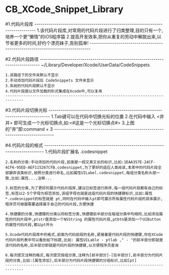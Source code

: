 # CB_XCode_Snippet_Library


#1.代码片段库
    ------------------------------------------------------------------------------
    1.该代码片段库,对常用的代码片段进行了归类整理,目的只有一个,培养一个更"懒惰"的iOS程序猿
    2.提高开发效率,把你从重复的劳动中解脱出来,以节省更多的时间,好约个漂亮妹子,告别孤单!
    ------------------------------------------------------------------------------



#2.代码片段路径
    ------------------------------------------------------------------------------
    ~/Library/Developer/Xcode/UserData/CodeSnippets

    1.该路径下的文件夹默认不显示
    2.手动添加代码片段后 CodeSnippets 文件夹显示
    3.系统的代码片段默认不显示
    4.代码片段是以文件加载的形式集成在Xcode中,可以复用
    ------------------------------------------------------------------------------



#3.代码片段切换光标
    ------------------------------------------------------------------------------
    1.Tab键可以在代码中切换光标的位置
    2.在代码中输入 <井  井> 即可生成一个光标切换点,如:<#这是一个光标切换点#>
    3.上图的"井"即:command + 3
    ------------------------------------------------------------------------------



#4.代码片段的格式
    ------------------------------------------------------------------------------
    1.代码片段扩展名 .codesnippet

    2.名称的分类:手动添加的代码片段,前面是一段又臭又长的标识,比如:1EAA357E-24CF-4CF6-95ED-AEF115267CFB.codesnippet,为了更好的适应人类阅读,本库中的代码片段全部摒弃该类标识,按照分类进行命名,比如属性UILabel.codesnippet,每组分类名称头部一致,比如:属性...,注释...

    3.标签的分类,为了更好的展示代码片段库,建议已标签进行排序,每一组代码片段都有自己的标签,标签以2-5个字母为规范添加,该组字母也就是这组代码片段的快捷键标识,比如:属性*.codesnippet的标签就是 pt,同时在代码中输入pt即可展示所有属性代码片段的具体展示,程序员可根据需要选择属于自己的代码片段,方便快捷

    4.快捷键的分类,快捷键的分类以同标签分类,快捷键前半部分在每组分类中均相同,比如添加属性的代码片段中,ptstr是添加一个NSString 的属性代码片段,ptbtn是添加一个UIButton的属性代码片段,都以pt开头

    5.Xcode代码片段库中的格式,前面为代码前段的名称,紧接着是代码片段的快捷键,你在XCode代码片段列表中可以看到如下标题,比如: 属性UILable - ptlab ," - "的前半部分即就是该代码的名称,后半部分即就是代码片段的快捷键,以方便程序员查询

    6.每次提交注释的格式,每次提交按组分类,注释为[前半部分]-[后半部分],前半部分为代码片段的分类,比如:[属性添加],后半部分为代码片段快捷键的分组标识,比如[pt]
    ------------------------------------------------------------------------------
        













